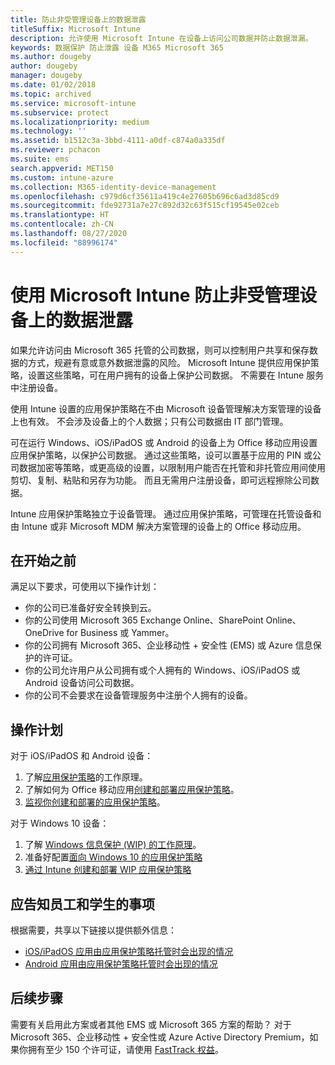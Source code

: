 ```yaml
---
title: 防止非受管理设备上的数据泄露
titleSuffix: Microsoft Intune
description: 允许使用 Microsoft Intune 在设备上访问公司数据并防止数据泄漏。
keywords: 数据保护 防止泄露 设备 M365 Microsoft 365
ms.author: dougeby
author: dougeby
manager: dougeby
ms.date: 01/02/2018
ms.topic: archived
ms.service: microsoft-intune
ms.subservice: protect
ms.localizationpriority: medium
ms.technology: ''
ms.assetid: b1512c3a-3bbd-4111-a0df-c874a0a335df
ms.reviewer: pchacon
ms.suite: ems
search.appverid: MET150
ms.custom: intune-azure
ms.collection: M365-identity-device-management
ms.openlocfilehash: c979d6cf35611a419c4e27605b696c6ad3d85cd9
ms.sourcegitcommit: fde92731a7e27c892d32c63f515cf19545e02ceb
ms.translationtype: HT
ms.contentlocale: zh-CN
ms.lasthandoff: 08/27/2020
ms.locfileid: "88996174"
---
```

# <a name="prevent-data-leaks-on-non-managed-devices-using-microsoft-intune"></a>使用 Microsoft Intune 防止非受管理设备上的数据泄露

如果允许访问由 Microsoft 365 托管的公司数据，则可以控制用户共享和保存数据的方式，规避有意或意外数据泄露的风险。 Microsoft Intune 提供应用保护策略，设置这些策略，可在用户拥有的设备上保护公司数据。 不需要在 Intune 服务中注册设备。 

使用 Intune 设置的应用保护策略在不由 Microsoft 设备管理解决方案管理的设备上也有效。 不会涉及设备上的个人数据；只有公司数据由 IT 部门管理。 

可在运行 Windows、iOS/iPadOS 或 Android 的设备上为 Office 移动应用设置应用保护策略，以保护公司数据。 通过这些策略，设可以置基于应用的 PIN 或公司数据加密等策略，或更高级的设置，以限制用户能否在托管和非托管应用间使用剪切、复制、粘贴和另存为功能。 而且无需用户注册设备，即可远程擦除公司数据。

Intune 应用保护策略独立于设备管理。 通过应用保护策略，可管理在托管设备和由 Intune 或非 Microsoft MDM 解决方案管理的设备上的 Office 移动应用。

## <a name="before-you-begin"></a>在开始之前

满足以下要求，可使用以下操作计划：

* 你的公司已准备好安全转换到云。
* 你的公司使用 Microsoft 365 Exchange Online、SharePoint Online、OneDrive for Business 或 Yammer。
* 你的公司拥有 Microsoft 365、企业移动性 + 安全性 (EMS) 或 Azure 信息保护的许可证。
* 你的公司允许用户从公司拥有或个人拥有的 Windows、iOS/iPadOS 或 Android 设备访问公司数据。
* 你的公司不会要求在设备管理服务中注册个人拥有的设备。

## <a name="action-plan"></a>操作计划

对于 iOS/iPadOS 和 Android 设备：

1. 了解[应用保护策略](../apps/app-protection-policy.md)的工作原理。
2. 了解如何为 Office 移动应用[创建和部署应用保护策略](../apps/app-protection-policies.md)。
3. [监视你创建和部署的应用保护策略](../apps/app-protection-policies-monitor.md)。

对于 Windows 10 设备：

1. 了解 [Windows 信息保护 (WIP) 的工作原理](/windows/threat-protection/windows-information-protection/protect-enterprise-data-using-wip)。
2. 准备好配置[面向 Windows 10 的应用保护策略](../apps/app-protection-policies-configure-windows-10.md)
3. [通过 Intune 创建和部署 WIP 应用保护策略](../apps/windows-information-protection-policy-create.md)

## <a name="what-to-tell-employees-and-students"></a>应告知员工和学生的事项

根据需要，共享以下链接以提供额外信息：

* [iOS/iPadOS 应用由应用保护策略托管时会出现的情况](../fundamentals/end-user-mam-apps-ios.md)
* [Android 应用由应用保护策略托管时会出现的情况](../fundamentals/end-user-mam-apps-android.md)

## <a name="next-steps"></a>后续步骤

需要有关启用此方案或者其他 EMS 或 Microsoft 365 方案的帮助？ 对于 Microsoft 365、企业移动性 + 安全性或 Azure Active Directory Premium，如果你拥有至少 150 个许可证，请使用 [FastTrack 权益](/enterprise-mobility-security/solutions/enterprise-mobility-fasttrack-program)。
